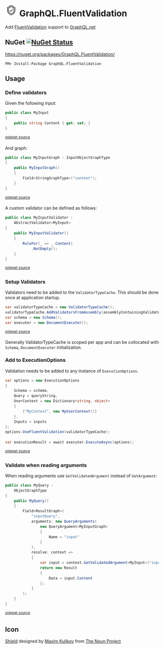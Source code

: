 <!--
This file was generate by the MarkdownSnippets.
Source File: \readme.source.md
To change this file edit the source file and then re-run the generation using either the dotnet global tool (https://github.com/SimonCropp/MarkdownSnippets#githubmarkdownsnippets) or using the api (https://github.com/SimonCropp/MarkdownSnippets#running-as-a-unit-test).
-->

# <img src="https://raw.githubusercontent.com/SimonCropp/GraphQL.Validation/master/src/icon.png" height="40px"> GraphQL.FluentValidation

Add [FluentValidation](https://fluentvalidation.net/) support to [GraphQL.net](https://github.com/graphql-dotnet/graphql-dotnet)


## NuGet [![NuGet Status](https://badgen.net/nuget/v/GraphQL.FluentValidation/pre)](https://www.nuget.org/packages/GraphQL.FluentValidation/)

https://nuget.org/packages/GraphQL.FluentValidation/

    PM> Install-Package GraphQL.FluentValidation


## Usage


### Define validators

Given the following input:

<!-- snippet: input -->
```cs
public class MyInput
{
    public string Content { get; set; }
}
```
<sup>[snippet source](/src/Tests/Snippets/MyInput.cs#L2-L7)</sup>
<!-- endsnippet -->

And graph:

<!-- snippet: graph -->
```cs
public class MyInputGraph : InputObjectGraphType
{
    public MyInputGraph()
    {
        Field<StringGraphType>("content");
    }
}
```
<sup>[snippet source](/src/Tests/Snippets/MyInputGraph.cs#L3-L11)</sup>
<!-- endsnippet -->

A custom validator can be defined as follows:

<!-- snippet: validator -->
```cs
public class MyInputValidator :
    AbstractValidator<MyInput>
{
    public MyInputValidator()
    {
        RuleFor(_ => _.Content)
            .NotEmpty();
    }
}
```
<sup>[snippet source](/src/Tests/Snippets/MyInputValidator.cs#L3-L13)</sup>
<!-- endsnippet -->


### Setup Validators

Validators need to be added to the `ValidatorTypeCache`. This should be done once at application startup.

<!-- snippet: StartConfig -->
```cs
var validatorTypeCache = new ValidatorTypeCache();
validatorTypeCache.AddValidatorsFromAssembly(assemblyContainingValidators);
var schema = new Schema();
var executer = new DocumentExecuter();
```
<sup>[snippet source](/src/Tests/Snippets/QueryExecution.cs#L11-L18)</sup>
<!-- endsnippet -->

Generally ValidatorTypeCache is scoped per app and can be collocated with `Schema`, `DocumentExecuter` initialization.


### Add to ExecutionOptions

Validation needs to be added to any instance of `ExecutionOptions`.

<!-- snippet: UseFluentValidation -->
```cs
var options = new ExecutionOptions
{
    Schema = schema,
    Query = queryString,
    UserContext = new Dictionary<string, object>
    {
        {"MyContext", new MyUserContext()}
    },
    Inputs = inputs
};
options.UseFluentValidation(validatorTypeCache);

var executionResult = await executer.ExecuteAsync(options);
```
<sup>[snippet source](/src/Tests/Snippets/QueryExecution.cs#L23-L39)</sup>
<!-- endsnippet -->


### Validate when reading arguments

When reading arguments use `GetValidatedArgument` instead of `GetArgument`:

<!-- snippet: GetValidatedArgument -->
```cs
public class MyQuery :
    ObjectGraphType
{
    public MyQuery()
    {
        Field<ResultGraph>(
            "inputQuery",
            arguments: new QueryArguments(
                new QueryArgument<MyInputGraph>
                {
                    Name = "input"
                }
            ),
            resolve: context =>
            {
                var input = context.GetValidatedArgument<MyInput>("input");
                return new Result
                {
                    Data = input.Content
                };
            }
        );
    }
}
```
<sup>[snippet source](/src/Tests/Snippets/Query.cs#L4-L31)</sup>
<!-- endsnippet -->


## Icon

<a href="https://thenounproject.com/term/shield/1893182/" target="_blank">Shield</a> designed by [Maxim Kulikov](https://thenounproject.com/maxim221/) from [The Noun Project](https://thenounproject.com)
